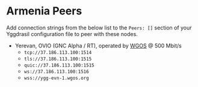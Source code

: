 # Armenia Peers

Add connection strings from the below list to the `Peers: []` section of your
Yggdrasil configuration file to peer with these nodes.

* Yerevan, OVIO (GNC Alpha / RT), operated by [WGOS](https://github.com/WGOS) @ 500 Mbit/s
  * `tcp://37.186.113.100:1514`
  * `tls://37.186.113.100:1515`
  * `quic://37.186.113.100:1515`
  * `ws://37.186.113.100:1516`
  * `wss://ygg-evn-1.wgos.org`
